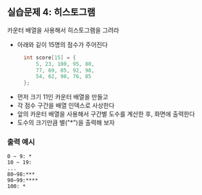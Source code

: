 ## 실습문제 4: 히스토그램

카운터 배열을 사용해서 히스토그램을 그려라
- 아래와 깉이 15명의 점수가 주어진다
  ~~~c
    int score[15] = {
        5, 23, 100, 95, 80,
        77, 69, 85, 92, 98,
        54, 62, 90, 76, 85
    };
  ~~~
- 먼저 크기 11인 카운터 배열을 만들고
- 각 점수 구간을 배열 인덱스로 사상한다
- 앞의 카운터 배열을 사용해서 구간별 도수를 계산한 후, 화면에 출력한다
- 도수의 크기만큼 별("*")을 출력해 보자

### 출력 예시
~~~
0 ~ 9: *
10 ~ 19:
...
80~98:***
90~99:****
100: *
~~~
